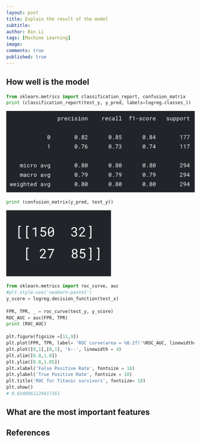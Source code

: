 ```yaml
---
layout: post
title: Explain the result of the model
subtitle:
author: Bin Li
tags: [Machine Learning]
image: 
comments: true
published: true
---
```


## How well is the model
```python
from sklearn.metrics import classification_report, confusion_matrix
print (classification_report(test_y, y_pred, labels=logreg.classes_))
```

![-w582](/img/media/15498479724423.jpg)

```python
print (confusion_matrix(y_pred, test_y))
```
![-w140](/img/media/15498480028339.jpg)

```python
from sklearn.metrics import roc_curve, auc
#plt.style.use('seaborn-pastel')
y_score = logreg.decision_function(test_x)

FPR, TPR, _ = roc_curve(test_y, y_score)
ROC_AUC = auc(FPR, TPR)
print (ROC_AUC)

plt.figure(figsize =[11,9])
plt.plot(FPR, TPR, label= 'ROC curve(area = %0.2f)'%ROC_AUC, linewidth= 4)
plt.plot([0,1],[0,1], 'k--', linewidth = 4)
plt.xlim([0.0,1.0])
plt.ylim([0.0,1.05])
plt.xlabel('False Positive Rate', fontsize = 18)
plt.ylabel('True Positive Rate', fontsize = 18)
plt.title('ROC for Titanic survivors', fontsize= 18)
plt.show()
# 0.8348061229417161
```

## What are the most important features


## References

